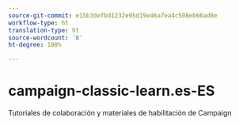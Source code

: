 ```yaml
---
source-git-commit: e15b3defbd1232e95d19e46a7ea4c508eb66ad8e
workflow-type: ht
translation-type: ht
source-wordcount: '8'
ht-degree: 100%

---
```

# campaign-classic-learn.es-ES

Tutoriales de colaboración y materiales de habilitación de Campaign
